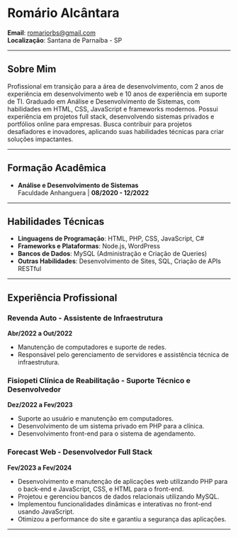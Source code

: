 # Romário Alcântara

**Email**: romariorbs@gmail.com  
**Localização**: Santana de Parnaíba - SP  


---

## Sobre Mim
Profissional em transição para a área de desenvolvimento, com 2 anos de experiência em desenvolvimento web e 10 anos de experiência em suporte de TI. Graduado em Análise e Desenvolvimento de Sistemas, com habilidades em HTML, CSS, JavaScript e frameworks modernos. Possui experiência em projetos full stack, desenvolvendo sistemas privados e portfólios online para empresas. Busca contribuir para projetos desafiadores e inovadores, aplicando suas habilidades técnicas para criar soluções impactantes.

---

## Formação Acadêmica
- **Análise e Desenvolvimento de Sistemas**  
  Faculdade Anhanguera | **08/2020 - 12/2022**

---

## Habilidades Técnicas
- **Linguagens de Programação**: HTML, PHP, CSS, JavaScript, C#
- **Frameworks e Plataformas**: Node.js, WordPress
- **Bancos de Dados**: MySQL (Administração e Criação de Queries)
- **Outras Habilidades**: Desenvolvimento de Sites, SQL, Criação de APIs RESTful

---

## Experiência Profissional

### Revenda Auto - Assistente de Infraestrutura
**Abr/2022 a Out/2022**  
- Manutenção de computadores e suporte de redes.
- Responsável pelo gerenciamento de servidores e assistência técnica de infraestrutura.

### Fisiopeti Clínica de Reabilitação - Suporte Técnico e Desenvolvedor
**Dez/2022 a Fev/2023**  
- Suporte ao usuário e manutenção em computadores.
- Desenvolvimento de um sistema privado em PHP para a clínica.
- Desenvolvimento front-end para o sistema de agendamento.

### Forecast Web - Desenvolvedor Full Stack
**Fev/2023 a Fev/2024**  
- Desenvolvimento e manutenção de aplicações web utilizando PHP para o back-end e JavaScript, CSS, e HTML para o front-end.
- Projetou e gerenciou bancos de dados relacionais utilizando MySQL.
- Implementou funcionalidades dinâmicas e interativas no front-end usando JavaScript.
- Otimizou a performance do site e garantiu a segurança das aplicações.

---




